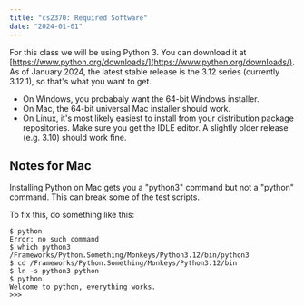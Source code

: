 ```yaml
---
title: "cs2370: Required Software"
date: "2024-01-01"
---
```


For this class we will be using Python 3. You can download it at
[https://www.python.org/downloads/](https://www.python.org/downloads/).
As of January 2024, the latest stable release is the 3.12 series
(currently 3.12.1), so that's what you want to get.

 - On Windows, you probabaly want the 64-bit Windows installer.
 - On Mac, the 64-bit universal Mac installer should work.
 - On Linux, it's most likely easiest to install from your
   distribution package repositories. Make sure you get the IDLE
   editor. A slightly older release (e.g. 3.10) should work fine.

## Notes for Mac

Installing Python on Mac gets you a "python3" command but not a
"python" command. This can break some of the test scripts.

To fix this, do something like this:

```
$ python
Error: no such command
$ which python3
/Frameworks/Python.Something/Monkeys/Python3.12/bin/python3
$ cd /Frameworks/Python.Something/Monkeys/Python3.12/bin
$ ln -s python3 python
$ python
Welcome to python, everything works.
>>>
```
